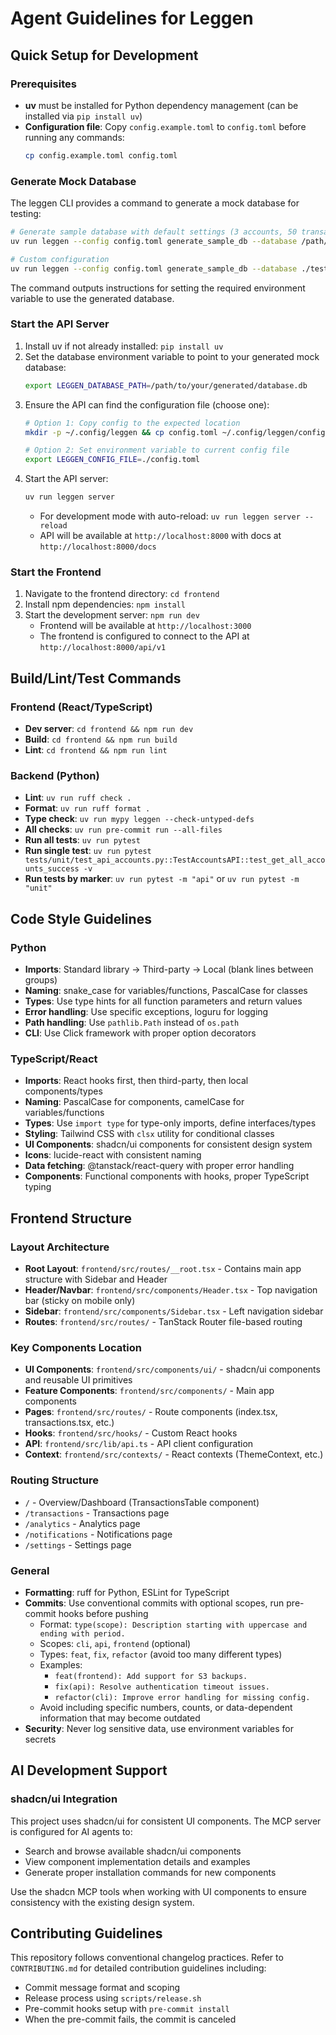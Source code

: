 # Agent Guidelines for Leggen

## Quick Setup for Development

### Prerequisites
- **uv** must be installed for Python dependency management (can be installed via `pip install uv`)
- **Configuration file**: Copy `config.example.toml` to `config.toml` before running any commands:
  ```bash
  cp config.example.toml config.toml
  ```

### Generate Mock Database
The leggen CLI provides a command to generate a mock database for testing:

```bash
# Generate sample database with default settings (3 accounts, 50 transactions each)
uv run leggen --config config.toml generate_sample_db --database /path/to/test.db --force

# Custom configuration
uv run leggen --config config.toml generate_sample_db --database ./test-data.db --accounts 5 --transactions 100 --force
```

The command outputs instructions for setting the required environment variable to use the generated database.

### Start the API Server
1. Install uv if not already installed: `pip install uv`
2. Set the database environment variable to point to your generated mock database:
   ```bash
   export LEGGEN_DATABASE_PATH=/path/to/your/generated/database.db
   ```
3. Ensure the API can find the configuration file (choose one):
   ```bash
   # Option 1: Copy config to the expected location
   mkdir -p ~/.config/leggen && cp config.toml ~/.config/leggen/config.toml
   
   # Option 2: Set environment variable to current config file
   export LEGGEN_CONFIG_FILE=./config.toml
   ```
4. Start the API server:
   ```bash
   uv run leggen server
   ```
   - For development mode with auto-reload: `uv run leggen server --reload`
   - API will be available at `http://localhost:8000` with docs at `http://localhost:8000/docs`

### Start the Frontend
1. Navigate to the frontend directory: `cd frontend`
2. Install npm dependencies: `npm install`
3. Start the development server: `npm run dev`
   - Frontend will be available at `http://localhost:3000`
   - The frontend is configured to connect to the API at `http://localhost:8000/api/v1`

## Build/Lint/Test Commands

### Frontend (React/TypeScript)
- **Dev server**: `cd frontend && npm run dev`
- **Build**: `cd frontend && npm run build`
- **Lint**: `cd frontend && npm run lint`

### Backend (Python)
- **Lint**: `uv run ruff check .`
- **Format**: `uv run ruff format .`
- **Type check**: `uv run mypy leggen --check-untyped-defs`
- **All checks**: `uv run pre-commit run --all-files`
- **Run all tests**: `uv run pytest`
- **Run single test**: `uv run pytest tests/unit/test_api_accounts.py::TestAccountsAPI::test_get_all_accounts_success -v`
- **Run tests by marker**: `uv run pytest -m "api"` or `uv run pytest -m "unit"`

## Code Style Guidelines

### Python
- **Imports**: Standard library → Third-party → Local (blank lines between groups)
- **Naming**: snake_case for variables/functions, PascalCase for classes
- **Types**: Use type hints for all function parameters and return values
- **Error handling**: Use specific exceptions, loguru for logging
- **Path handling**: Use `pathlib.Path` instead of `os.path`
- **CLI**: Use Click framework with proper option decorators

### TypeScript/React
- **Imports**: React hooks first, then third-party, then local components/types
- **Naming**: PascalCase for components, camelCase for variables/functions
- **Types**: Use `import type` for type-only imports, define interfaces/types
- **Styling**: Tailwind CSS with `clsx` utility for conditional classes
- **UI Components**: shadcn/ui components for consistent design system
- **Icons**: lucide-react with consistent naming
- **Data fetching**: @tanstack/react-query with proper error handling
- **Components**: Functional components with hooks, proper TypeScript typing

## Frontend Structure

### Layout Architecture
- **Root Layout**: `frontend/src/routes/__root.tsx` - Contains main app structure with Sidebar and Header
- **Header/Navbar**: `frontend/src/components/Header.tsx` - Top navigation bar (sticky on mobile only)
- **Sidebar**: `frontend/src/components/Sidebar.tsx` - Left navigation sidebar
- **Routes**: `frontend/src/routes/` - TanStack Router file-based routing

### Key Components Location
- **UI Components**: `frontend/src/components/ui/` - shadcn/ui components and reusable UI primitives
- **Feature Components**: `frontend/src/components/` - Main app components
- **Pages**: `frontend/src/routes/` - Route components (index.tsx, transactions.tsx, etc.)
- **Hooks**: `frontend/src/hooks/` - Custom React hooks
- **API**: `frontend/src/lib/api.ts` - API client configuration
- **Context**: `frontend/src/contexts/` - React contexts (ThemeContext, etc.)

### Routing Structure
- `/` - Overview/Dashboard (TransactionsTable component)
- `/transactions` - Transactions page
- `/analytics` - Analytics page
- `/notifications` - Notifications page
- `/settings` - Settings page

### General
- **Formatting**: ruff for Python, ESLint for TypeScript
- **Commits**: Use conventional commits with optional scopes, run pre-commit hooks before pushing
  - Format: `type(scope): Description starting with uppercase and ending with period.`
  - Scopes: `cli`, `api`, `frontend` (optional)
  - Types: `feat`, `fix`, `refactor` (avoid too many different types)
  - Examples:
    - `feat(frontend): Add support for S3 backups.`
    - `fix(api): Resolve authentication timeout issues.`
    - `refactor(cli): Improve error handling for missing config.`
  - Avoid including specific numbers, counts, or data-dependent information that may become outdated
- **Security**: Never log sensitive data, use environment variables for secrets

## AI Development Support

### shadcn/ui Integration
This project uses shadcn/ui for consistent UI components. The MCP server is configured for AI agents to:
- Search and browse available shadcn/ui components
- View component implementation details and examples
- Generate proper installation commands for new components

Use the shadcn MCP tools when working with UI components to ensure consistency with the existing design system.

## Contributing Guidelines

This repository follows conventional changelog practices. Refer to `CONTRIBUTING.md` for detailed contribution guidelines including:
- Commit message format and scoping
- Release process using `scripts/release.sh`
- Pre-commit hooks setup with `pre-commit install`
- When the pre-commit fails, the commit is canceled
